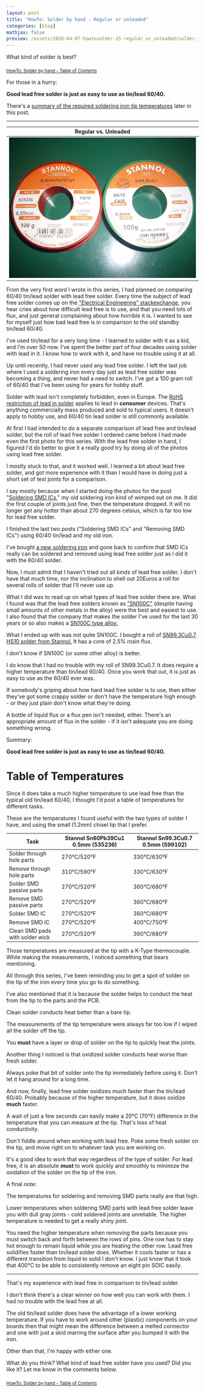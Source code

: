 ```yaml
---
layout: post
title: "HowTo: Solder by hand - Regular or unleaded"
categories: [blog]
mathjax: false
preview: /assets/2020-04-07-howtosolder-15-regular_or_unleaded/solder.jpg
---  
```

What kind of solder is best?

<sub>[HowTo: Solder by hand - Table of Contents](howtosolder-toc)</sub> 

For those in a hurry:

**Good lead free solder is just as easy to use as tin/lead 60/40.** 

There's a [summary of the required soldering iron tip temperatures](#table-of-temperatures) later in this post.

------------------

|Regular vs. Unleaded|
|--------|
|![Regular vs. Unleaded](/assets/2020-04-07-howtosolder-15-regular_or_unleaded/solder.jpg)|

From the very first word I wrote in this series, I had planned on comparing 60/40 tin/lead solder with lead free solder.  Every time the subject of lead free solder comes up on the ["Electrical Engineering" stackexchange,](https://electronics.stackexchange.com/) you hear cries about how difficult lead free is to use, and that you need lots of flux, and just general complaining about how horrible it is.  I wanted to see for myself just how bad lead free is in comparison to the old standby tin/lead 60/40.

I've used tin/lead for a very long time - I learned to solder with it as a kid, and I'm over 50 now.  I've spent the better part of four decades using solder with lead in it.  I know how to work with it, and have no trouble using it at all.

Up until recently, I had never used any lead free solder.  I left the last job where I used a soldering iron every day just as lead free solder was becoming a thing, and never had a need to switch.  I've got a 100 gram roll of 60/40 that I've been using for years for hobby stuff.

Solder with lead isn't completely forbidden, even in Europe.  The [RoHS restriction of lead in solder](https://en.wikipedia.org/wiki/Solder#Lead-free_solder) applies to lead in **consumer** devices.  That's anything commercially mass produced and sold to typical users.  It doesn't apply to hobby use, and 60/40 tin lead solder is still commonly available.

At first I had intended to do a separate comparison of lead free and tin/lead solder, but the roll of lead free solder I ordered came before I had made even the first photo for this series.  With the lead free solder in hand, I figured I'd do better to give it a really good try by doing all of the photos using lead free solder.

I mostly stuck to that, and it worked well.  I learned a bit about lead free solder, and got more experience with it than I would have in doing just a short set of test joints for a comparison.

I say mostly because when I started doing the photos for the post "[Soldering SMD ICs](howtosolder-13soldersmdic)," my old soldering iron kind of wimped out on me.  It did the first couple of joints just fine, then the temperature dropped.  It will no longer get any hotter than about 270 degrees celsius, which is far too low for lead free solder.

I finished the last two posts ("Soldering SMD ICs" and "Removing SMD ICs") using 60/40 tin/lead and my old iron.

I've bought [a new soldering iron](howtosolder-16-new-soldering-iron) and gone back to confirm that SMD ICs really can be soldered and removed using lead free solder just as I did it with the 60/40 solder.

Now, I must admit that I haven't tried out all kinds of lead free solder.  I don't have that much time, nor the inclination to shell out 20Euros a roll for several rolls of solder that I'll never use up.

What I did was to read up on what types of lead free solder there are.  What I found was that the lead free solders known as ["SN100C"](http://nihonsuperior.co.jp/english/product/leadfree/core/) (despite having small amounts of other metals in the alloy) were the best and easiest to use.  I also found that the company that makes the solder I've used for the last 30 years or so also makes a [SN100C type alloy.](https://www.stannol.de/en/news/news/sn100c/)

What I ended up with was not quite SN100C.  I bought a roll of [SN99.3Cu0.7 HS10 solder from Stannol.](https://www.conrad.com/p/stannol-hs10-fair-solder-reel-sn993cu07-100-g-05-mm-1414237) It has a core of 2.5% rosin flux.

I don't know if SN100C (or some other alloy) is better.

I do know that I had no trouble with my roll of SN99.3Cu0.7.  It does require a higher temperature than tin/lead 60/40.  Once you work that out, it is just as easy to use as the 60/40 ever was.

If somebody's griping about how hard lead free solder is to use, then either they've got some crappy solder or don't have the temperature high enough - or they just plain don't know what they're doing.

A bottle of liquid flux or a flux pen isn't needed, either.  There's an appropriate amount of flux in the solder - if it isn't adequate you are doing something wrong.

Summary:

**Good lead free solder is just as easy to use as tin/lead 60/40.**

# Table of Temperatures

Since it does take a much higher temperature to use lead free than the typical old tin/lead 60/40, I thought I'd post a table of temperatures for different tasks.

These are the temperatures I found useful with the two types of solder I have, and using the small (1.2mm) chisel tip that I prefer.

|Task| Stannol Sn60Pb39Cu1 0.5mm (535236)|Stannol Sn99.3Cu0.7 0.5mm (599102)|
|----|-----------------------------------|---------------------------------|
|Solder through hole parts|270°C/520°F|330°C/630°F   |
|Remove through hole parts|310°C/590°F|330°C/630°F   |
|Solder SMD passive parts|270°C/520°F|360°C/680°F    |
|Remove SMD passive parts|270°C/520°F|360°C/680°F    |
|Solder SMD IC|270°C/520°F|360°C/680°F|
|Remove SMD IC|270°C/520°F|400°C/750°F    |
|Clean SMD pads with solder wick|270°C/520°F|360°C/680°F|

Those temperatures are measured at the tip with a K-Type thermocouple.  While making the measurements, I noticed something that bears mentioning.

All through this series, I've been reminding you to get a spot of solder on the tip of the iron every time you go to do something.

I've also mentioned that it is because the solder helps to conduct the heat from the tip to the parts and the PCB.

Clean solder conducts heat better than a bare tip.

The measurements of the tip temperature were always far too low if I wiped all the solder off the tip.

You **must** have a layer or drop of solder on the tip to quickly heat the joints.

Another thing I noticed is that oxidized solder conducts heat worse than fresh solder.

Always poke that bit of solder onto the tip immediately before using it.  Don't let it hang around for a long time.

And now, finally, lead free solder oxidizes much faster than the tin/lead 60/40.  Probably because of the higher temperature, but it does oxidize **much** faster.

A wait of just a few seconds can easily make a 20°C (70°F) difference in the temperature that you can measure at the tip.  That's loss of heat conductivity.

Don't fiddle around when working with lead free.  Poke some fresh solder on the tip, and move right on to whatever task you are working on.

It's a good idea to work that way regardless of the type of solder.  For lead free, it is an absolute **must** to work quickly and smoothly to minimize the oxidation of the solder on the tip of the iron.

A final note:

The temperatures for soldering and removing SMD parts really are that high.

Lower temperatures when soldering SMD parts with lead free solder leave you with dull gray joints - cold soldered joints are unreliable.  The higher temperature is needed to get a really shiny joint.

You need the higher temperature when removing the parts because you must switch back and forth between the rows of pins.  One row has to stay hot enough to remain liquid while you are heating the other row.  Lead free solidifies faster than tin/lead solder does.  Whether it cools faster or has a different transition from liquid to solid I don't know.  I just know that it took that 400°C to be able to consistently remove an eight pin SOIC easily.

---------------

That's my experience with lead free in comparison to tin/lead solder.

I don't think there's a clear winner on how well you can work with them.  I had no trouble with the lead free at all.

The old tin/lead solder does have the advantage of a lower working temperature.  If you have to work around other (plastic) components on your boards then that might mean the difference between a melted connector and one with just a skid marring the surface after you bumped it with the iron.

Other than that, I'm happy with either one.

What do you think?  What kind of lead free solder have you used?  Did you like it?  Let me know in the comments below.

<sub>[HowTo: Solder by hand - Table of Contents](howtosolder-toc)</sub> 
